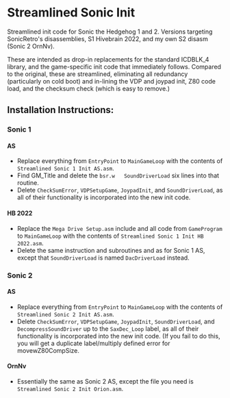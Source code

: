 # Streamlined Sonic Init
Streamlined init code for Sonic the Hedgehog 1 and 2. Versions targeting SonicRetro's disassemblies, S1 Hivebrain 2022, and my own S2 disasm (Sonic 2 OrnNv).
 
These are intended as drop-in replacements for the standard ICDBLK_4 library, and the game-specific init code that immediately follows.
Compared to the original, these are streamlined, eliminating all redundancy (particularly on cold boot) and in-lining the VDP and joypad init, Z80 code load, and the checksum check (which is easy to remove.)

## Installation Instructions:

### Sonic 1

#### AS
- Replace everything from `EntryPoint` to `MainGameLoop` with the contents of `Streamlined Sonic 1 Init AS.asm`. 
- Find GM_Title and delete the `bsr.w	SoundDriverLoad` six lines into that routine.
- Delete `CheckSumError`, `VDPSetupGame`, `JoypadInit`, and `SoundDriverLoad`, as all of their
functionality is incorporated into the new init code.

#### HB 2022
- Replace the `Mega Drive Setup.asm` include and all code from `GameProgram` to `MainGameLoop` with the contents of `Streamlined Sonic 1 Init HB 2022.asm`.
- Delete the same instruction and subroutines and  as for Sonic 1 AS, except that `SoundDriverLoad` is named `DacDriverLoad` instead.

### Sonic 2 

#### AS 
- Replace everything from `EntryPoint` to `MainGameLoop` with the contents of `Streamlined Sonic 2 Init AS.asm`.
- Delete `CheckSumError`, `VDPSetupGame`, `JoypadInit`, `SoundDriverLoad`, and `DecompressSoundDriver` up to the `SaxDec_Loop` label, as all of their
functionality is incorporated into the new init code. (If you fail to do this, you will get a duplicate label/multiply defined error for movewZ80CompSize.

#### OrnNv 
- Essentially the same as Sonic 2 AS, except the file you need is `Streamlined Sonic 2 Init Orion.asm`. 